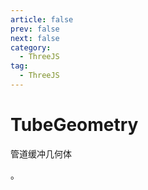 ```yaml
---
article: false
prev: false
next: false
category:
  - ThreeJS
tag:
  - ThreeJS
---
```


# TubeGeometry

管道缓冲几何体

<!-- more -->。
